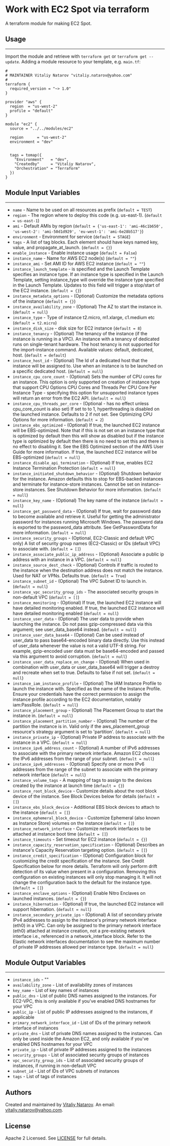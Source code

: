 # Work with EC2 Spot via terraform

A terraform module for making EC2 Spot.


## Usage
----------------------
Import the module and retrieve with ```terraform get``` or ```terraform get --update```. Adding a module resource to your template, e.g. `main.tf`:

```
#
# MAINTAINER Vitaliy Natarov "vitaliy.natarov@yahoo.com"
#
terraform {
  required_version = "~> 1.0"
}

provider "aws" {
  region  = "us-west-2"
  profile = "default"
}

module "ec2" {
  source = "../../modules/ec2"

  region      = "us-west-2"
  environment = "dev"


  tags = tomap({
    "Environment"   = "dev",
    "Createdby"     = "Vitaliy Natarov",
    "Orchestration" = "Terraform"
  })
}

```

## Module Input Variables
----------------------
- `name` - Name to be used on all resources as prefix (`default = TEST`)
- `region` - The region where to deploy this code (e.g. us-east-1). (`default = us-east-1`)
- `ami` - Default AMIs by region (`default = {'us-east-1': 'ami-46c1b650', 'us-west-2': 'ami-50d1d929', 'eu-west-1': 'ami-6e28b517'}`)
- `environment` - Environment for service (`default = STAGE`)
- `tags` - A list of tag blocks. Each element should have keys named key, value, and propagate_at_launch. (`default = {}`)
- `enable_instance` - Enable instance usage (`default = False`)
- `instance_name` - Name for AWS EC2 node(s) (`default = ""`)
- `instance_ami` - Set AMI ID for AWS EC2 instance (`default = ""`)
- `instance_launch_template` - is specified and the Launch Template specifies an instance type. If an instance type is specified in the Launch Template, setting instance_type will override the instance type specified in the Launch Template. Updates to this field will trigger a stop/start of the EC2 instance. (`default = {}`)
- `instance_metadata_options` - (Optional) Customize the metadata options of the instance (`default = {}`)
- `instance_availability_zone` - (Optional) The AZ to start the instance in. (`default = null`)
- `instance_type` - Type of instance t2.micro, m1.xlarge, c1.medium etc (`default = t2.micro`)
- `instance_disk_size` - disk size for EC2 instance (`default = 8`)
- `instance_tenancy` - (Optional) The tenancy of the instance (if the instance is running in a VPC). An instance with a tenancy of dedicated runs on single-tenant hardware. The host tenancy is not supported for the import-instance command. Available values: default, dedicated, host. (`default = default`)
- `instance_host_id` - (Optional) The Id of a dedicated host that the instance will be assigned to. Use when an instance is to be launched on a specific dedicated host. (`default = null`)
- `instance_cpu_core_count` - (Optional) Sets the number of CPU cores for an instance. This option is only supported on creation of instance type that support CPU Options CPU Cores and Threads Per CPU Core Per Instance Type - specifying this option for unsupported instance types will return an error from the EC2 API. (`default = null`)
- `instance_cpu_threads_per_core` - (Optional - has no effect unless cpu_core_count is also set) If set to to 1, hyperthreading is disabled on the launched instance. Defaults to 2 if not set. See Optimizing CPU Options for more information. (`default = 2`)
- `instance_ebs_optimized` - (Optional) If true, the launched EC2 instance will be EBS-optimized. Note that if this is not set on an instance type that is optimized by default then this will show as disabled but if the instance type is optimized by default then there is no need to set this and there is no effect to disabling it. See the EBS Optimized section of the AWS User Guide for more information. If true, the launched EC2 instance will be EBS-optimized (`default = null`)
- `instance_disable_api_termination` -  (Optional) If true, enables EC2 Instance Termination Protection (`default = null`)
- `instance_initiated_shutdown_behavior` - (Optional) Shutdown behavior for the instance. Amazon defaults this to stop for EBS-backed instances and terminate for instance-store instances. Cannot be set on instance-store instances. See Shutdown Behavior for more information. (`default = null`)
- `instance_key_name` - (Optional) The key name of the instance (`default = null`)
- `instance_get_password_data` - (Optional) If true, wait for password data to become available and retrieve it. Useful for getting the administrator password for instances running Microsoft Windows. The password data is exported to the password_data attribute. See GetPasswordData for more information. (`default = null`)
- `instance_security_groups` - (Optional, EC2-Classic and default VPC only) A list of security group names (EC2-Classic) or IDs (default VPC) to associate with. (`default = []`)
- `instance_associate_public_ip_address` - (Optional) Associate a public ip address with an instance in a VPC. (`default = null`)
- `instance_source_dest_check` - (Optional) Controls if traffic is routed to the instance when the destination address does not match the instance. Used for NAT or VPNs. Defaults true. (`default = True`)
- `instance_subnet_id` - (Optional) The VPC Subnet ID to launch in. (`default = null`)
- `instance_vpc_security_group_ids` - The associated security groups in non-default VPC (`default = []`)
- `instance_monitoring` - (Optional) If true, the launched EC2 instance will have detailed monitoring enabled. If true, the launched EC2 instance will have detailed monitoring enabled (`default = null`)
- `instance_user_data` - (Optional) The user data to provide when launching the instance. Do not pass gzip-compressed data via this argument; see user_data_base64 instead. (`default = null`)
- `instance_user_data_base64` - (Optional) Can be used instead of user_data to pass base64-encoded binary data directly. Use this instead of user_data whenever the value is not a valid UTF-8 string. For example, gzip-encoded user data must be base64-encoded and passed via this argument to avoid corruption. (`default = null`)
- `instance_user_data_replace_on_change` - (Optional) When used in combination with user_data or user_data_base64 will trigger a destroy and recreate when set to true. Defaults to false if not set. (`default = null`)
- `instance_iam_instance_profile` - (Optional) The IAM Instance Profile to launch the instance with. Specified as the name of the Instance Profile. Ensure your credentials have the correct permission to assign the instance profile according to the EC2 documentation, notably iam:PassRole. (`default = null`)
- `instance_placement_group` - (Optional) The Placement Group to start the instance in. (`default = null`)
- `instance_placement_partition_number` - (Optional) The number of the partition the instance is in. Valid only if the aws_placement_group resource's strategy argument is set to 'partition'. (`default = null`)
- `instance_private_ip` - (Optional) Private IP address to associate with the instance in a VPC. (`default = null`)
- `instance_ipv6_address_count` - (Optional) A number of IPv6 addresses to associate with the primary network interface. Amazon EC2 chooses the IPv6 addresses from the range of your subnet. (`default = null`)
- `instance_ipv6_addresses` - (Optional) Specify one or more IPv6 addresses from the range of the subnet to associate with the primary network interface (`default = null`)
- `instance_volume_tags` - A mapping of tags to assign to the devices created by the instance at launch time (`default = {}`)
- `instance_root_block_device` - Customize details about the root block device of the instance. See Block Devices below for details (`default = []`)
- `instance_ebs_block_device` - Additional EBS block devices to attach to the instance (`default = []`)
- `instance_ephemeral_block_device` - Customize Ephemeral (also known as Instance Store) volumes on the instance (`default = []`)
- `instance_network_interface` - Customize network interfaces to be attached at instance boot time (`default = []`)
- `instance_timeouts` - Set timeout for EC2 instance (`default = {}`)
- `instance_capacity_reservation_specification` - (Optional) Describes an instance's Capacity Reservation targeting option. (`default = []`)
- `instance_credit_specification` - (Optional) Configuration block for customizing the credit specification of the instance. See Credit Specification below for more details. Terraform will only perform drift detection of its value when present in a configuration. Removing this configuration on existing instances will only stop managing it. It will not change the configuration back to the default for the instance type. (`default = []`)
- `instance_enclave_options` - (Optional) Enable Nitro Enclaves on launched instances. (`default = {}`)
- `instance_hibernation` - (Optional) If true, the launched EC2 instance will support hibernation. (`default = null`)
- `instance_secondary_private_ips` - (Optional) A list of secondary private IPv4 addresses to assign to the instance's primary network interface (eth0) in a VPC. Can only be assigned to the primary network interface (eth0) attached at instance creation, not a pre-existing network interface i.e., referenced in a network_interface block. Refer to the Elastic network interfaces documentation to see the maximum number of private IP addresses allowed per instance type. (`default = null`)

## Module Output Variables
----------------------
- `instance_ids` - ""
- `availability_zone` - List of availability zones of instances
- `key_name` - List of key names of instances
- `public_dns` - List of public DNS names assigned to the instances. For EC2-VPC, this is only available if you've enabled DNS hostnames for your VPC
- `public_ip` - List of public IP addresses assigned to the instances, if applicable
- `primary_network_interface_id` - List of IDs of the primary network interface of instances
- `private_dns` - List of private DNS names assigned to the instances. Can only be used inside the Amazon EC2, and only available if you've enabled DNS hostnames for your VPC
- `private_ip` - List of private IP addresses assigned to the instances
- `security_groups` - List of associated security groups of instances
- `vpc_security_group_ids` - List of associated security groups of instances, if running in non-default VPC
- `subnet_id` - List of IDs of VPC subnets of instances
- `tags` - List of tags of instances


## Authors

Created and maintained by [Vitaliy Natarov](https://github.com/SebastianUA). An email: [vitaliy.natarov@yahoo.com](vitaliy.natarov@yahoo.com).

## License

Apache 2 Licensed. See [LICENSE](https://github.com/SebastianUA/terraform/blob/master/LICENSE) for full details.
